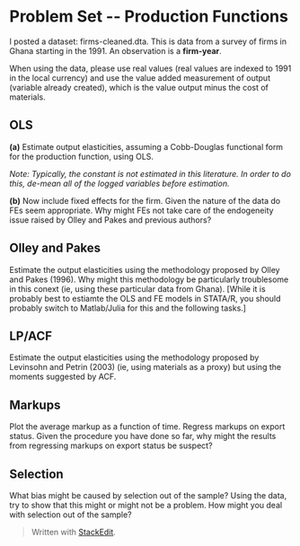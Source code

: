 

# Problem Set -- Production Functions

I posted a dataset: firms-cleaned.dta. This is data from a survey of firms in Ghana starting in the 1991. An observation is a __firm-year__. 

When using the data, please use real values (real values are indexed to 1991 in the local currency) and use the value added measurement of output (variable already created), which is the value output minus the cost of materials.


## OLS 
__(a)__ Estimate output elasticities, assuming a Cobb-Douglas functional form for the production function, using OLS. 

*Note: Typically, the constant is not estimated in this literature. In order to do this, de-mean all of the logged variables before estimation.*

__(b)__ Now include fixed effects for the firm. Given the nature of the data do FEs seem appropriate. Why might FEs not take care of the endogeneity issue raised by Olley and Pakes and previous authors?

## Olley and Pakes
Estimate the output elasticities using the methodology proposed by Olley and Pakes (1996). Why might this methodology be particularly troublesome in this conext (ie, using these particular data from Ghana). [While it is probably best to estiamte the OLS and FE models in STATA/R, you should probably switch to Matlab/Julia for this and the following tasks.]

## LP/ACF

Estimate the output elasticities using the methodology proposed by Levinsohn and Petrin (2003) (ie, using materials as a proxy) but using the moments suggested by ACF. 


## Markups
Plot the average markup as a function of time. Regress markups on export status. Given the procedure you have done so far, why might the results from regressing markups on export status be suspect?

## Selection
What bias might be caused by selection out of the sample? Using the data, try to show that this might or might not be a problem. How might you deal with selection out of the sample?  


> Written with [StackEdit](https://stackedit.io/).
<!--stackedit_data:
eyJoaXN0b3J5IjpbLTg1MjA3NjU2OV19
-->